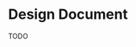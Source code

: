 <!--
SPDX-FileCopyrightText: 2023 Jason Pena <jasonpena@awkless.com>
SPDX-License-Identifier: MIT
-->

# Design Document

TODO
